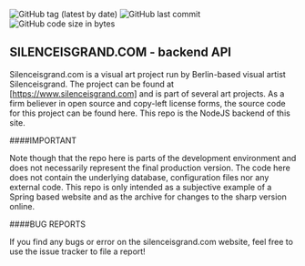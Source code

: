 ![GitHub tag (latest by date)](https://img.shields.io/github/v/tag/mydogspies/silenceisgrand-back) ![GitHub last commit](https://img.shields.io/github/last-commit/mydogspies/silenceisgrand-back) ![GitHub code size in bytes](https://img.shields.io/github/languages/code-size/mydogspies/silenceisgrand-back) 
## SILENCEISGRAND.COM - backend API

Silenceisgrand.com is a visual art project run by Berlin-based visual artist Silenceisgrand.
The project can be found at [https://www.silenceisgrand.com] and is part of several art
projects. As a firm believer in open source and copy-left license forms, the source code for
this project can be found here. This repo is the NodeJS backend of this site.

####IMPORTANT

Note though that the repo here is parts of the development
environment and does not necessarily represent the final production version. The code here does not
contain the underlying database, configuration files nor any external code. This repo is only intended
as a subjective example of a Spring based website and as the archive for changes to
the sharp version online.

####BUG REPORTS

If you find any bugs or error on the silenceisgrand.com website, feel free to use the issue tracker
to file a report!
